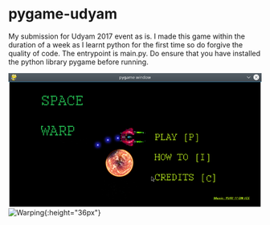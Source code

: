 # pygame-udyam

My submission for Udyam 2017 event as is.
I made this game within the duration of a week as I learnt python for the first time so do forgive the quality of code.
The entrypoint is main.py. Do ensure that you have installed the python library pygame before running.


![MainScreen](Screenshots/MainScreen.png)
![Warping](_warpimg.jpg){:height="36px"}
